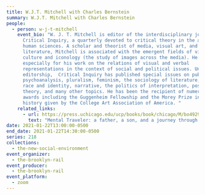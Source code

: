 ```yaml
---
title: W.J.T. Mitchell with Charles Bernstein
summary: W.J.T. Mitchell with Charles Bernstein
people:
  - person: w-j-t-mitchell
    event_bio: "W. J. T. Mitchell is editor of the interdisciplinary journal,
      Critical Inquiry, a quarterly devoted to critical theory in the arts and
      human sciences. A scholar and theorist of media, visual art, and
      literature, Mitchell is associated with the emergent fields of visual
      culture and iconology (the study of images across the media). He is known
      especially for his work on the relations of visual and verbal
      representations in the context of social and political issues. Under his
      editorship,  Critical Inquiry has published special issues on public art,
      psychoanalysis, pluralism, feminism, the sociology of literature, canons,
      race and identity, narrative, the politics of interpretation, postcolonial
      theory, and many other topics. He has been the recipient of numerous
      awards including the Guggenheim Fellowship and the Morey Prize in art
      history given by the College Art Association of America. "
    related_links:
      - url: https://press.uchicago.edu/ucp/books/book/chicago/M/bo49299282.html
        text: "Mental Traveler: a father, a son, and a journey through schizophrenia"
date: 2021-01-22T13:00:00-0500
end_date: 2021-01-22T14:30:00-0500
series: 218
collections:
  - the-new-social-environment
event_organizer:
  - the-brooklyn-rail
event_producer:
  - the-brooklyn-rail
event_platform:
  - zoom
---
```

